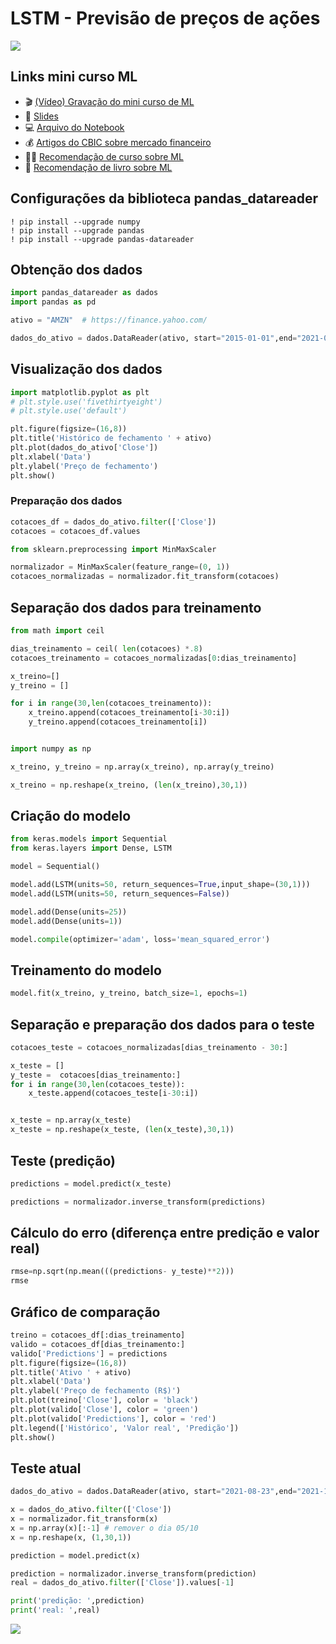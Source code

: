 

<!-- ## Links apresentação AWS
- [Gravação da apresentação da AWS](https://www.youtube.com/watch?v=nnf6qLI0eV0)
- [Slides AWS](slides_aws.pdf) -->
# **LSTM - Previsão de preços de ações**

![](model.png)

## Links mini curso ML

- 🎬 [(Vídeo) Gravação do mini curso de ML](https://www.youtube.com/watch?v=-vC0C0zEVp4)
- 📃 [Slides](slides_ml.pdf)
- 💻 [Arquivo do Notebook](SEI_ML.ipynb)
- 💰 [Artigos do CBIC sobre mercado financeiro](https://sbic.org.br/eventos/cbic_2021/#st04)
- 🧑‍🏫 [Recomendação de curso sobre ML](https://www.coursera.org/learn/machine-learning/)
- 📖 [Recomendação de livro sobre ML](https://www.amazon.com.br/M%C3%A3os-Obra-Aprendizado-Scikit-Learn-Inteligentes/dp/8550815489/ref=asc_df_8550815489/?tag=googleshopp00-20&linkCode=df0&hvadid=379715964603&hvpos=&hvnetw=g&hvrand=17329341288120638174&hvpone=&hvptwo=&hvqmt=&hvdev=c&hvdvcmdl=&hvlocint=&hvlocphy=9102333&hvtargid=pla-1390910077420&psc=1)


## **Configurações da biblioteca pandas_datareader**

```
! pip install --upgrade numpy
! pip install --upgrade pandas
! pip install --upgrade pandas-datareader
```

## **Obtenção dos dados**

```py
import pandas_datareader as dados
import pandas as pd

ativo = "AMZN"  # https://finance.yahoo.com/

dados_do_ativo = dados.DataReader(ativo, start="2015-01-01",end="2021-08-24", data_source='yahoo')
```

## **Visualização dos dados**

```py
import matplotlib.pyplot as plt
# plt.style.use('fivethirtyeight')
# plt.style.use('default')

plt.figure(figsize=(16,8))
plt.title('Histórico de fechamento ' + ativo)
plt.plot(dados_do_ativo['Close'])
plt.xlabel('Data')
plt.ylabel('Preço de fechamento')
plt.show()
```

### **Preparação dos dados**

```py
cotacoes_df = dados_do_ativo.filter(['Close'])
cotacoes = cotacoes_df.values

from sklearn.preprocessing import MinMaxScaler

normalizador = MinMaxScaler(feature_range=(0, 1)) 
cotacoes_normalizadas = normalizador.fit_transform(cotacoes)
```

## **Separação dos dados para treinamento**
```py
from math import ceil

dias_treinamento = ceil( len(cotacoes) *.8) 
cotacoes_treinamento = cotacoes_normalizadas[0:dias_treinamento]

x_treino=[]
y_treino = []

for i in range(30,len(cotacoes_treinamento)):
    x_treino.append(cotacoes_treinamento[i-30:i])
    y_treino.append(cotacoes_treinamento[i])


import numpy as np

x_treino, y_treino = np.array(x_treino), np.array(y_treino)

x_treino = np.reshape(x_treino, (len(x_treino),30,1))

```
## **Criação do modelo**

```py
from keras.models import Sequential
from keras.layers import Dense, LSTM

model = Sequential()

model.add(LSTM(units=50, return_sequences=True,input_shape=(30,1)))
model.add(LSTM(units=50, return_sequences=False))

model.add(Dense(units=25))
model.add(Dense(units=1))

model.compile(optimizer='adam', loss='mean_squared_error')
```

## **Treinamento do modelo**
```py
model.fit(x_treino, y_treino, batch_size=1, epochs=1)
```

## **Separação e preparação dos dados para o teste**
```py
cotacoes_teste = cotacoes_normalizadas[dias_treinamento - 30:]

x_teste = []
y_teste =  cotacoes[dias_treinamento:] 
for i in range(30,len(cotacoes_teste)):
    x_teste.append(cotacoes_teste[i-30:i])


x_teste = np.array(x_teste)
x_teste = np.reshape(x_teste, (len(x_teste),30,1))
```

## **Teste (predição)**

```py
predictions = model.predict(x_teste) 

predictions = normalizador.inverse_transform(predictions)
```

## **Cálculo do erro (diferença entre predição e valor real)**
```py
rmse=np.sqrt(np.mean(((predictions- y_teste)**2)))
rmse
```
## **Gráfico de comparação**

```py
treino = cotacoes_df[:dias_treinamento]
valido = cotacoes_df[dias_treinamento:]
valido['Predictions'] = predictions
plt.figure(figsize=(16,8))
plt.title('Ativo ' + ativo)
plt.xlabel('Data')
plt.ylabel('Preço de fechamento (R$)')
plt.plot(treino['Close'], color = 'black')
plt.plot(valido['Close'], color = 'green')
plt.plot(valido['Predictions'], color = 'red')
plt.legend(['Histórico', 'Valor real', 'Predição'])
plt.show()
```
## **Teste atual**
```py
dados_do_ativo = dados.DataReader(ativo, start="2021-08-23",end="2021-10-05", data_source='yahoo')

x = dados_do_ativo.filter(['Close'])
x = normalizador.fit_transform(x)
x = np.array(x)[:-1] # remover o dia 05/10
x = np.reshape(x, (1,30,1))

prediction = model.predict(x) 

prediction = normalizador.inverse_transform(prediction)
real = dados_do_ativo.filter(['Close']).values[-1]

print('predição: ',prediction)
print('real: ',real)
```

![](predictions.png)
